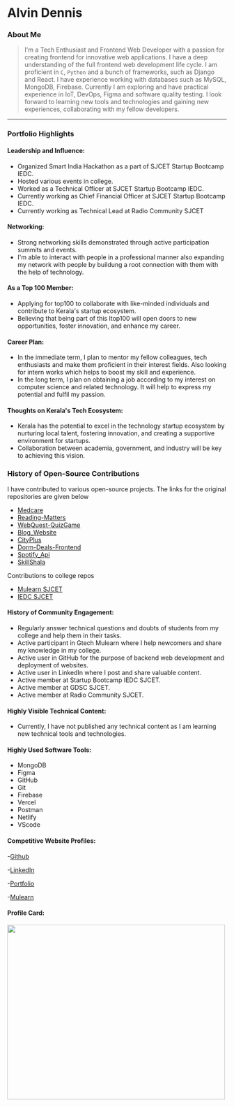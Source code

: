 # Alvin Dennis

### About Me

> I'm a Tech Enthusiast and  Frontend Web Developer with a passion for creating frontend for innovative web applications. I have a deep understanding of the full frontend web development life cycle. I am proficient in `C`, `Python` and a bunch of frameworks, such as Django and React. I have experience working with databases such as MySQL, MongoDB, Firebase. Currently I am exploring and have practical experience in IoT, DevOps, Figma and software quality testing.  I look forward to learning new tools and technologies and gaining new experiences, collaborating with my fellow developers.

---

### Portfolio Highlights

#### Leadership and Influence:


- Organized Smart India Hackathon as a part of SJCET Startup Bootcamp IEDC.
- Hosted various events in college.
- Worked as a Technical Officer at SJCET Startup Bootcamp IEDC.
- Currently working as Chief Financial Officer at SJCET Startup Bootcamp IEDC.
- Currently working as Technical Lead at Radio Community SJCET 

#### Networking:

- Strong networking skills demonstrated through active participation summits and events.
- I'm able to interact with people in a professional manner also expanding my network with people by buildung a root connection with them with the help of technology.

#### As a Top 100 Member:

- Applying for top100 to collaborate with like-minded individuals and contribute to Kerala's startup ecosystem.
- Believing that being part of this ltop100 will open doors to new opportunities, foster innovation, and enhance my career.

#### Career Plan:

- In the immediate term, I plan to mentor my fellow colleagues, tech enthusiasts and make them proficient in their interest fields. Also looking for intern works which helps to boost my skill and experience.
- In the long term, I plan on obtaining a job according to my interest on computer science and related technology. It will help to express my potential and fulfil my passion.

#### Thoughts on Kerala's Tech Ecosystem:

- Kerala has the potential to excel in the technology startup ecosystem by nurturing local talent, fostering innovation, and creating a supportive environment for startups.
- Collaboration between academia, government, and industry will be key to achieving this vision.

### History of Open-Source Contributions

I have contributed to various open-source projects. The links for the original repositories are given below
- [Medcare](https://github.com/BTANISHA11/medcare)
- [Reading-Matters](https://github.com/ishitaraina1807/Reading-Matters)
- [WebQuest-QuizGame](https://github.com/ishitaraina1807/WebQuest-QuizGame)
- [Blog_Website](https://github.com/Kritika30032002/Blog_Website)
- [CityPlus](https://github.com/Nandini80/CityPlus)
- [Dorm-Deals-Frontend](https://github.com/RishabhJain0721/Dorm-Deals-Frontend)
- [Spotify_Api](https://github.com/Eklavya-sus/Spotify_Api)
- [SkillShala](https://github.com/Namya13Jain/Skill_Shala)
  
 Contributions to college repos
- [Mulearn SJCET](https://github.com/mulearnsjc/campus-chapter)
- [IEDC SJCET](https://github.com/IEDC-SJCET/IEDC)

#### History of Community Engagement:

- Regularly answer technical questions and doubts of students from my college and help them in their tasks.
- Active participant in Gtech Mulearn where I help newcomers and share my knowledge in my college.
- Active user in GitHub for the purpose of backend web development and deployment of websites.
- Active user in LinkedIn where I post and share valuable content.
- Active member at Startup Bootcamp IEDC SJCET.
- Active member at GDSC SJCET.
- Active member at Radio Community SJCET.

#### Highly Visible Technical Content:

- Currently, I have not published any technical content as I am learning new technical tools and technologies.

#### Highly Used Software Tools:

- MongoDB
- Figma
- GitHub
- Git
- Firebase
- Vercel
- Postman
- Netlify
- VScode

#### Competitive Website Profiles:

-[Github](https://github.com/alvin-dennis)

-[LinkedIn](https://linkedin.com/in/alvin-dennis-0a70ba163)

-[Portfolio](https://alvindennis.vercel.app)

-[Mulearn](https://app.mulearn.org/profile/alvindennis@mulearn)

#### Profile Card:

<img src="https://mulearn.org/embed/rank/alvindennis@mulearn" width="500" height="400"></img>

